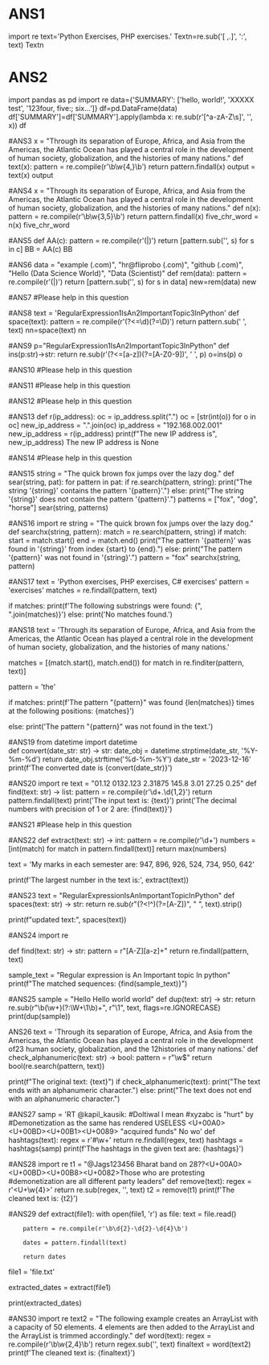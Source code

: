 # ANS1
import re
text='Python Exercises, PHP exercises.'
Textn=re.sub('[ ,.]', ':', text)
Textn



# ANS2
import pandas as pd
import re
data={'SUMMARY': ['hello, world!', 'XXXXX test', '123four, five:; six...']}
df=pd.DataFrame(data)
df['SUMMARY']=df['SUMMARY'].apply(lambda x: re.sub(r'[^a-zA-Z\s]', '', x))
df



#ANS3
x = "Through its separation of Europe, Africa, and Asia from the Americas, the Atlantic Ocean has played a central role in the development of human society, globalization, and the histories of many nations."
def text(x):
    pattern = re.compile(r'\b\w{4,}\b')
    return pattern.findall(x)
output = text(x)
output



#ANS4
x = "Through its separation of Europe, Africa, and Asia from the Americas, the Atlantic Ocean has played a central role in the development of human society, globalization, and the histories of many nations."
def n(x):
    pattern = re.compile(r'\b\w{3,5}\b')
    return pattern.findall(x)
five_chr_word = n(x)
five_chr_word



#ANS5
def AA(c):
    pattern = re.compile(r'\(|\)')
    return [pattern.sub('', s) for s in c]
BB = AA(c)
BB



#ANS6
data = "example (.com)", "hr@fliprobo (.com)", "github (.com)", "Hello (Data Science World)", "Data (Scientist)"
def rem(data):
    pattern = re.compile(r'\(|\)')
    return [pattern.sub('', s) for s in data]
new=rem(data)
new



#ANS7
#Please help in this question



#ANS8
text = 'RegularExpression1IsAn2ImportantTopic3InPython'
def space(text):
    pattern = re.compile(r'(?<=\d)(?=\D)')
    return pattern.sub(' ', text)
nn=space(text)
nn



#ANS9
p="RegularExpression1IsAn2ImportantTopic3InPython"
def ins(p:str)->str:
    return re.sub(r'(?<=[a-z])(?=[A-Z0-9])', ' ', p)
o=ins(p)
o

#ANS10
#Please help in this question



#ANS11
#Please help in this question



#ANS12
#Please help in this question



#ANS13
def r(ip_address):
    oc = ip_address.split(".")
    oc = [str(int(o)) for o in oc]
    new_ip_address = ".".join(oc)
ip_address = "192.168.002.001"
new_ip_address = r(ip_address)
print(f"The new IP address is", new_ip_address)
The new IP address is None



#ANS14
#Please help in this question



#ANS15
string = "The quick brown fox jumps over the lazy dog."
def sear(string, pat):
    for pattern in pat:
        if re.search(pattern, string):
            print("The string '{string}' contains the pattern '{pattern}'.")
        else:
            print("The string '{string}' does not contain the pattern '{pattern}'.")
patterns = ["fox", "dog", "horse"]
sear(string, patterns)

#ANS16
import re
string = "The quick brown fox jumps over the lazy dog."
def searchx(string, pattern):
    match = re.search(pattern, string)
    if match:
        start = match.start()
        end = match.end()
        print("The pattern '{pattern}' was found in '{string}' from index {start} to {end}.")
    else:
        print("The pattern '{pattern}' was not found in '{string}'.")
pattern = "fox"
searchx(string, pattern)



#ANS17
text = 'Python exercises, PHP exercises, C# exercises'
pattern = 'exercises'
matches = re.findall(pattern, text)

if matches:
    print(f'The following substrings were found: {", ".join(matches)}')
else:
    print('No matches found.')



#ANS18
text = 'Through its separation of Europe, Africa, and Asia from the Americas, the Atlantic Ocean has played a central role in the development of human society, globalization, and the histories of many nations.'

matches = [(match.start(), match.end()) for match in re.finditer(pattern, text)]

pattern = 'the'

if matches:
    print(f'The pattern "{pattern}" was found {len(matches)} times at the following positions: {matches}')

else:
    print('The pattern "{pattern}" was not found in the text.')



#ANS19
from datetime import datetime    
def convert(date_str: str) -> str:
    date_obj = datetime.strptime(date_str, '%Y-%m-%d')
    return date_obj.strftime('%d-%m-%Y')
date_str = '2023-12-16'
print(f'The converted date is {convert(date_str)}')



#ANS20
import re
text = "01.12 0132.123 2.31875 145.8 3.01 27.25 0.25"
def find(text: str) -> list:
    pattern = re.compile(r'\d+\.\d{1,2}')
    return pattern.findall(text)
print('The input text is: {text}')
print('The decimal numbers with precision of 1 or 2 are: {find(text)}')



#ANS21
#Please help in this question



#ANS22
def extract(text: str) -> int:
    pattern = re.compile(r'\d+')
    numbers = [int(match) for match in pattern.findall(text)]
    return max(numbers)

text = 'My marks in each semester are: 947, 896, 926, 524, 734, 950, 642'

print(f'The largest number in the text is:', extract(text))



#ANS23
text = "RegularExpressionIsAnImportantTopicInPython"
def spaces(text: str) -> str:
    return re.sub(r"(?<!^)(?=[A-Z])", " ", text).strip()

print(f"updated text:", spaces(text))


#ANS24
import re

def find(text: str) -> str:
    pattern = r"[A-Z][a-z]+"
    return re.findall(pattern, text)

sample_text = "Regular expression is An Important topic In python"
print(f"The matched sequences: {find(sample_text)}")



#ANS25
sample = "Hello Hello world world"
def dup(text: str) -> str:
    return re.sub(r"\b(\w+)(?:\W+\1\b)+", r"\1", text, flags=re.IGNORECASE)
print(dup(sample))



ANS26
text = 'Through its separation of Europe, Africa, and Asia from the Americas, the Atlantic Ocean has played a central role in the development of23 human society, globalization, and the 12histories of many nations.'
def check_alphanumeric(text: str) -> bool:
    pattern = r"\w$"
    return bool(re.search(pattern, text))

print(f"The original text: {text}")
if check_alphanumeric(text):
    print("The text ends with an alphanumeric character.")
else:
    print("The text does not end with an alphanumeric character.")



#ANS27
samp = 'RT @kapil_kausik: #Doltiwal I mean #xyzabc is "hurt" by #Demonetization as the same has rendered USELESS <ed><U+00A0><U+00BD><ed><U+00B1><U+0089> "acquired funds" No wo'
def hashtags(text):
    regex = r'#\w+'
    return re.findall(regex, text)
hashtags = hashtags(samp)
print(f'The hashtags in the given text are: {hashtags}')



#ANS28
import re
t1 = "@Jags123456 Bharat band on 28??<ed><U+00A0><U+00BD><ed><U+00B8><U+0082>Those who  are protesting #demonetization  are all different party leaders"
def remove(text):
    regex = r'<U\+\w{4}>'
    return re.sub(regex, '', text)
t2 = remove(t1)
print(f'The cleaned text is: {t2}')



#ANS29
def extract(file1):
    with open(file1, 'r') as file:
        text = file.read()        
       
        pattern = re.compile(r'\b\d{2}-\d{2}-\d{4}\b')        
       
        dates = pattern.findall(text)
       
        return dates

file1 = 'file.txt'

extracted_dates = extract(file1)

print(extracted_dates)



#ANS30
import re
text2 = "The following example creates an ArrayList with a capacity of 50 elements. 4 elements are then added to the ArrayList and the ArrayList is trimmed accordingly."
def word(text):
    regex = re.compile(r'\b\w{2,4}\b')
    return regex.sub('', text)
finaltext = word(text2)
print(f'The cleaned text is: {finaltext}')
